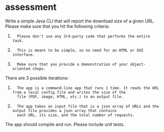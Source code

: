 # assessment

Write a simple Java CLI that will report the download size of a given URL. Please make sure that you hit 
the following criteria:

1.       Please don't use any 3rd-party code that performs the entire task.
2.       This is meant to be simple, so no need for an HTML or GUI interface.
3.       Make sure that you provide a demonstration of your object-oriented chops.

There are 3 possible iterations:

1.       The app is a command-line app that runs 1 time. It reads the URL from a local config file and writes the size of the 
         file (PDF, image, HTML, etc.) to an output file.
2.       The app takes an input file that is a json array of URLs and the output file provides a json array that contains 
         each URL, its size, and the total number of requests.

The app should compile and run. Please include unit tests.
